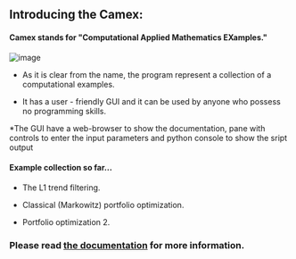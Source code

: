 ## Introducing the Camex:

#### Camex stands for "Computational Applied Mathematics EXamples."  
![image](https://andreikeino.github.io/camex/images/user_guide/camex_windows.jpg)

* As it is clear from the name, the program represent a collection of a computational examples.
 
* It has a user - friendly GUI and it can be used by anyone who possess no programming skills.

*The GUI have a web-browser to show the documentation, pane with controls to enter the input parameters and python console to show the sript output
  
#### Example collection so far...

* The L1 trend filtering.

*  Classical (Markowitz) portfolio optimization.

*  Portfolio optimization 2.


### Please read [the documentation](https://andreikeino.github.io/camex/introduction.html) for more information.
